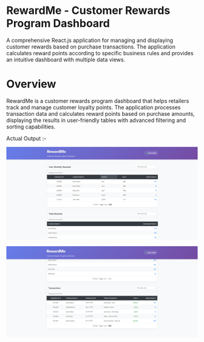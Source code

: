 # RewardMe - Customer Rewards Program Dashboard

A comprehensive React.js application for managing and displaying customer rewards based on purchase transactions. The application calculates reward points according to specific business rules and provides an intuitive dashboard with multiple data views.


# Overview

RewardMe is a customer rewards program dashboard that helps retailers track and manage customer loyalty points. The application processes transaction data and calculates reward points based on purchase amounts, displaying the results in user-friendly tables with advanced filtering and sorting capabilities.

Actual Output :-

![App Screenshot](public/docs/S1.png)

![App Screenshot](public/docs/S2.png)